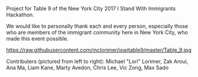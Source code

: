 Project for Table 9 of the New York City 2017 I Stand With Immigrants Hackathon. 

We would like to personally thank each and every person, especially those who are members of the immigrant community here in New York City, who made this event possible. 



https://raw.githubusercontent.com/mclorimer/iswitable9/master/Table_9.jpg

Contributers (pictured from left to right): Michael "Lori" Lorimer, Zak Aroui, Ana Ma, Liam Kane, Marty Avedon, Chris Lee, Vic Zong, Max Sado